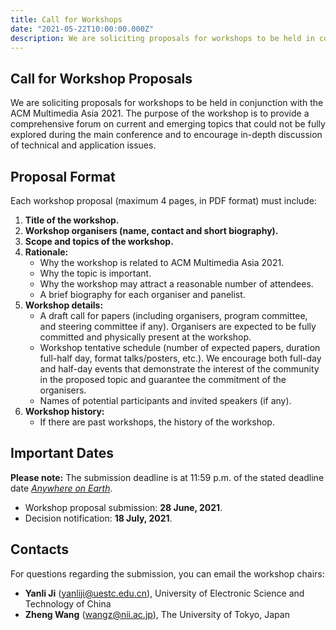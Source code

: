 ```yaml
---
title: Call for Workshops
date: "2021-05-22T10:00:00.000Z"
description: We are soliciting proposals for workshops to be held in conjunction with the ACM Multimedia Asia 2021.
---
```


## Call for Workshop Proposals

We are soliciting proposals for workshops to be held in conjunction with the ACM Multimedia Asia 2021. The purpose of the workshop is to provide a comprehensive forum on current and emerging topics that could not be fully explored during the main conference and to encourage in-depth discussion of technical and application issues.

## Proposal Format

Each workshop proposal (maximum 4 pages, in PDF format) must include:

<!-- need to use html syntax for lists with sublists -->
<ol class="list-bold">
   <li><strong>Title of the workshop.</strong></li>
   <li><strong>Workshop organisers (name, contact and short biography).</strong></li>
   <li><strong>Scope and topics of the workshop.</strong></li>
   <li><strong>Rationale:</strong>
      <ul>
         <li>Why the workshop is related to ACM Multimedia Asia 2021.</li>
         <li>Why the topic is important.</li>
         <li>Why the workshop may attract a reasonable number of attendees.</li>
         <li>A brief biography for each organiser and panelist.</li>
      </ul>
   </li>
   <li><strong>Workshop details:</strong>
      <ul>
         <li>A draft call for papers (including organisers, program committee, and steering committee if any). Organisers are expected to be fully committed and physically present at the workshop.</li>
         <li>Workshop tentative schedule (number of expected papers, duration full-half day, format talks/posters, etc.). We encourage both full-day and half-day events that demonstrate the interest of the community in the proposed topic and guarantee the commitment of the organisers.</li>
         <li>Names of potential participants and invited speakers (if any).</li>
      </ul>
   </li>
   <li><strong>Workshop history:</strong>
      <ul>
         <li>If there are past workshops, the history of the workshop.</li>
      </ul>
   </li>
</ol>

## Important Dates

**Please note:** The submission deadline is at 11:59 p.m. of the stated deadline date [*Anywhere on Earth*](https://www.timeanddate.com/time/zones/aoe).

- Workshop proposal submission: **28 June, 2021**.
- Decision notification: **18 July, 2021**.

## Contacts

For questions regarding the submission, you can email the workshop chairs:

- **Yanli Ji** ([yanliji@uestc.edu.cn](mailto:yanliji@uestc.edu.cn)), University of Electronic Science and Technology of China
- **Zheng Wang** ([wangz@nii.ac.jp](mailto:wangz@nii.ac.jp)), The University of Tokyo, Japan
